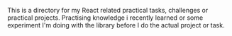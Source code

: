This is a directory for my React related practical tasks, challenges or practical projects. Practising knowledge i recently learned or some experiment I'm doing with the library before I do the actual project or task.